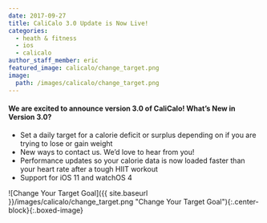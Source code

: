 ```yaml
---
date: 2017-09-27
title: CaliCalo 3.0 Update is Now Live!
categories:
  - heath & fitness
  - ios
  - calicalo
author_staff_member: eric
featured_image: calicalo/change_target.png
image:
  path: /images/calicalo/change_target.png
---
```


<div class="row">
<div class="col-md-6">

#### We are excited to announce version 3.0 of CaliCalo! What’s New in Version 3.0?

* Set a daily target for a calorie deficit or surplus depending on if you are trying to lose or gain weight
* New ways to contact us. We’d love to hear from you!
* Performance updates so your calorie data is now loaded faster than your heart rate after a tough HIIT workout
* Support for iOS 11 and watchOS 4

</div>
<div class="col-md-6">

![Change Your Target Goal]({{ site.baseurl }}/images/calicalo/change_target.png "Change Your Target Goal"){:.center-block}{:.boxed-image}

</div>
</div>
